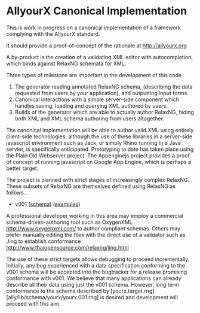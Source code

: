 # AllyourX Canonical Implementation

This is work in progress on a canonical implementation of a framework complying with the AllyourX standard.

It should provide a proof-of-concept of the rationale at http://allyourx.org

A by-product is the creation of a validating XML editor with autocompletion, which binds against RelaxNG schemata for XML.

Three types of milestone are important in the development of this code. 

1. The generator reading annotated RelaxNG schema, (describing the data requested from users by your application), and outputting input forms.
2. Canonical interactions with a simple server-side component which handles saving, loading and querying XML authored by users. 
3. Builds of the generator which are able to actually author RelaxNG, hiding both XML and XML schema authoring from users altogether.

The canonical implementation will be able to author valid XML using entirely client-side technologies, although the use of these libraries in a server-side javascript environment such as Jack, or simply Rhino running in a Java servlet, is specifically anticipated. Prototyping to date has taken place using the Plain Old Webserver project. The Appenginejs project provides a proof of concept of running javascript on Google App Engine, which is perhaps a better target.

The project is planned with strict stages of increasingly complex RelaxNG. These subsets of RelaxNG are themselves defined using RelaxNG as follows...

* v001 ([schema](allyourx/tree/master/ally/lib/schema/yourx/yourx.001.rng)) ([examples](allyourx/tree/master/ally/lib/schema/yourx/examples.001/))

A professional developer working in this area may employ a commercial schema-driven-authoring tool such as OxygenXML http://www.oxygenxml.com/ to author compliant schemas. Others may prefer manually editing the files with the direct use of a validator such as Jing to establish conformance http://www.thaiopensource.com/relaxng/jing.html 

The use of these strict targets allows debugging to proceed incrementally. Initially, any bug experienced with a data specification conforming to the v001 schema will be accepted into the bugtracker for a release promising conformance with v001. We believe that many applications can already describe all their data using just the v001 schema. However, long term conformance to the schema described by [yourx.target.rng][ally/lib/schema/yourx/yourx.001.rng] is desired and development will proceed with this aim. 

